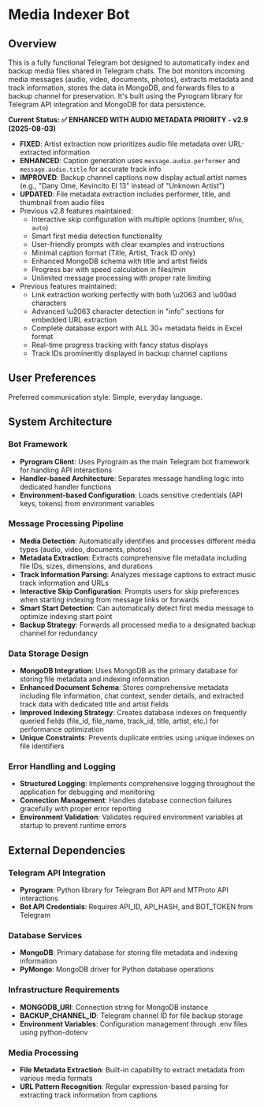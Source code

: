 # Media Indexer Bot

## Overview

This is a fully functional Telegram bot designed to automatically index and backup media files shared in Telegram chats. The bot monitors incoming media messages (audio, video, documents, photos), extracts metadata and track information, stores the data in MongoDB, and forwards files to a backup channel for preservation. It's built using the Pyrogram library for Telegram API integration and MongoDB for data persistence.

**Current Status: ✅ ENHANCED WITH AUDIO METADATA PRIORITY - v2.9 (2025-08-03)**
- **FIXED**: Artist extraction now prioritizes audio file metadata over URL-extracted information
- **ENHANCED**: Caption generation uses `message.audio.performer` and `message.audio.title` for accurate track info
- **IMPROVED**: Backup channel captions now display actual artist names (e.g., "Dany Ome, Kevincito El 13" instead of "Unknown Artist")
- **UPDATED**: File metadata extraction includes performer, title, and thumbnail from audio files
- Previous v2.8 features maintained:
  - Interactive skip configuration with multiple options (number, `0`/`no`, `auto`)
  - Smart first media detection functionality
  - User-friendly prompts with clear examples and instructions
  - Minimal caption format (Title, Artist, Track ID only)
  - Enhanced MongoDB schema with title and artist fields
  - Progress bar with speed calculation in files/min
  - Unlimited message processing with proper rate limiting
- Previous features maintained:
  - Link extraction working perfectly with both \u2063 and \u00ad characters
  - Advanced \u2063 character detection in "info" sections for embedded URL extraction
  - Complete database export with ALL 30+ metadata fields in Excel format
  - Real-time progress tracking with fancy status displays
  - Track IDs prominently displayed in backup channel captions

## User Preferences

Preferred communication style: Simple, everyday language.

## System Architecture

### Bot Framework
- **Pyrogram Client**: Uses Pyrogram as the main Telegram bot framework for handling API interactions
- **Handler-based Architecture**: Separates message handling logic into dedicated handler functions
- **Environment-based Configuration**: Loads sensitive credentials (API keys, tokens) from environment variables

### Message Processing Pipeline
- **Media Detection**: Automatically identifies and processes different media types (audio, video, documents, photos)
- **Metadata Extraction**: Extracts comprehensive file metadata including file IDs, sizes, dimensions, and durations
- **Track Information Parsing**: Analyzes message captions to extract music track information and URLs
- **Interactive Skip Configuration**: Prompts users for skip preferences when starting indexing from message links or forwards
- **Smart Start Detection**: Can automatically detect first media message to optimize indexing start point
- **Backup Strategy**: Forwards all processed media to a designated backup channel for redundancy

### Data Storage Design
- **MongoDB Integration**: Uses MongoDB as the primary database for storing file metadata and indexing information
- **Enhanced Document Schema**: Stores comprehensive metadata including file information, chat context, sender details, and extracted track data with dedicated title and artist fields
- **Improved Indexing Strategy**: Creates database indexes on frequently queried fields (file_id, file_name, track_id, title, artist, etc.) for performance optimization
- **Unique Constraints**: Prevents duplicate entries using unique indexes on file identifiers

### Error Handling and Logging
- **Structured Logging**: Implements comprehensive logging throughout the application for debugging and monitoring
- **Connection Management**: Handles database connection failures gracefully with proper error reporting
- **Environment Validation**: Validates required environment variables at startup to prevent runtime errors

## External Dependencies

### Telegram API Integration
- **Pyrogram**: Python library for Telegram Bot API and MTProto API interactions
- **Bot API Credentials**: Requires API_ID, API_HASH, and BOT_TOKEN from Telegram

### Database Services
- **MongoDB**: Primary database for storing file metadata and indexing information
- **PyMongo**: MongoDB driver for Python database operations

### Infrastructure Requirements
- **MONGODB_URI**: Connection string for MongoDB instance
- **BACKUP_CHANNEL_ID**: Telegram channel ID for file backup storage
- **Environment Variables**: Configuration management through .env files using python-dotenv

### Media Processing
- **File Metadata Extraction**: Built-in capability to extract metadata from various media formats
- **URL Pattern Recognition**: Regular expression-based parsing for extracting track information from captions